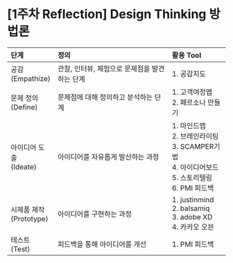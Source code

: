 # [1주차 Reflection] Design Thinking 방법론
| 단계 | 정의 | 활용 Tool |
| :---------- | :--------- | :---------- |
| 공감<br>(Empathize) | 관찰, 인터뷰, 체험으로 문제점을 발견하는 단계 | 1. 공감지도 |
| 문제 정의<br>(Define) | 문제점에 대해 정의하고 분석하는 단계 | 1. 고객여정맵<br>2. 페르소나 만들기 |
| 아이디어 도출<br>(Ideate) | 아이디어를 자유롭게 발산하는 과정 | 1. 마인드맵<br>2. 브레인라이팅<br>3. SCAMPER기법<br>4. 아이디어보드<br>5. 스토리텔링<br>6. PMI 피드백 |
| 시제품 제작<br>(Prototype) | 아이디어를 구현하는 과정 | 1. justinmind<br>2. balsamiq<br>3. adobe XD<br>4. 카카오 오븐 |
| 테스트<br>(Test) | 피드백을 통해 아이디어를 개선 | 1. PMI 피드백 |
